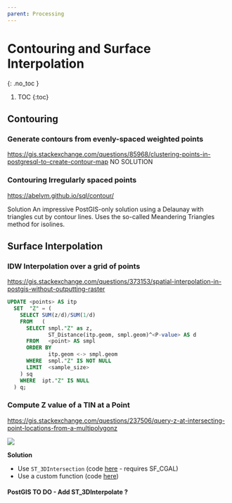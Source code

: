 ```yaml
---
parent: Processing
---
```


# Contouring and Surface Interpolation
{: .no_toc }

1. TOC
{:toc}

## Contouring
### Generate contours from evenly-spaced weighted points
https://gis.stackexchange.com/questions/85968/clustering-points-in-postgresql-to-create-contour-map
NO SOLUTION

### Contouring Irregularly spaced points
https://abelvm.github.io/sql/contour/

Solution
An impressive PostGIS-only solution using a Delaunay with triangles cut by contour lines.
Uses the so-called Meandering Triangles method for isolines.

## Surface Interpolation

### IDW Interpolation over a grid of points
https://gis.stackexchange.com/questions/373153/spatial-interpolation-in-postgis-without-outputting-raster

```sql
UPDATE <points> AS itp
  SET  "Z" = (
    SELECT SUM(z/d)/SUM(1/d)
    FROM   (
      SELECT smpl."Z" as z,
             ST_Distance(itp.geom, smpl.geom)^<P-value> AS d
      FROM   <point> AS smpl
      ORDER BY
             itp.geom <-> smpl.geom
      WHERE  smpl."Z" IS NOT NULL
      LIMIT  <sample_size>
    ) sq
    WHERE  ipt."Z" IS NULL
  ) q;
```

### Compute Z value of a TIN at a Point
<https://gis.stackexchange.com/questions/237506/query-z-at-intersecting-point-locations-from-a-multipolygonz>

![](https://i.stack.imgur.com/DST02.png)

**Solution**

* Use `ST_3DIntersection` (code [here](https://gis.stackexchange.com/a/332906/14766) - requires SF_CGAL)
* Use a custom function (code [here](https://gis.stackexchange.com/a/238297/14766))

#### PostGIS TO DO - Add ST_3DInterpolate ?
